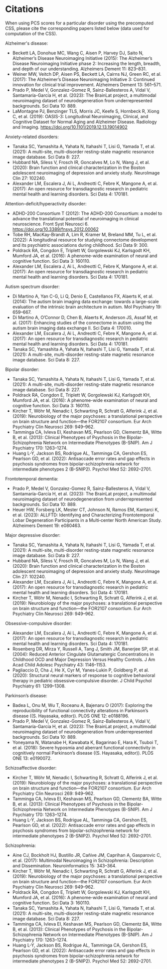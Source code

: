 # Citations

When using PCS scores for a particular disorder using the precomputed CSS, please cite the corresponding papers listed below (data used for computation of the CSS).

Alzheimer's disease:
- Beckett LA, Donohue MC, Wang C, Aisen P, Harvey DJ, Saito N, Alzheimer’s Disease Neuroimaging Initiative (2015): The Alzheimer’s Disease Neuroimaging Initiative phase 2: Increasing the length, breadth, and depth of our understanding. Alzheimers Dement 11: 823–831.
- Weiner MW, Veitch DP, Aisen PS, Beckett LA, Cairns NJ, Green RC, et al. (2017): The Alzheimer’s Disease Neuroimaging Initiative 3: Continued innovation for clinical trial improvement. Alzheimers Dement 13: 561–571.
- Prado P, Medel V, Gonzalez-Gomez R, Sainz-Ballesteros A, Vidal V, Santamaría-García H, et al. (2023): The BrainLat project, a multimodal neuroimaging dataset of neurodegeneration from underrepresented backgrounds. Sci Data 10: 889.
- LaMontagne PJ, Benzinger TLS, Morris JC, Keefe S, Hornbeck R, Xiong C, et al. (2019): OASIS-3: Longitudinal Neuroimaging, Clinical, and Cognitive Dataset for Normal Aging and Alzheimer Disease. Radiology and Imaging. https://doi.org/10.1101/2019.12.13.19014902

Anxiety-related disorders:
- Tanaka SC, Yamashita A, Yahata N, Itahashi T, Lisi G, Yamada T, et al. (2021): A multi-site, multi-disorder resting-state magnetic resonance image database. Sci Data 8: 227.
- Hubbard NA, Siless V, Frosch IR, Goncalves M, Lo N, Wang J, et al. (2020): Brain function and clinical characterization in the Boston adolescent neuroimaging of depression and anxiety study. NeuroImage Clin 27: 102240.
- Alexander LM, Escalera J, Ai L, Andreotti C, Febre K, Mangone A, et al. (2017): An open resource for transdiagnostic research in pediatric mental health and learning disorders. Sci Data 4: 170181.

Attention-deficit/hyperactivity disorder:
- ADHD-200 Consortium T (2012): The ADHD-200 Consortium: a model to advance the translational potential of neuroimaging in clinical neuroscience. Front Syst Neurosci 6. https://doi.org/10.3389/fnsys.2012.00062
- Tobe RH, MacKay-Brandt A, Lim R, Kramer M, Breland MM, Tu L, et al. (2022): A longitudinal resource for studying connectome development and its psychiatric associations during childhood. Sci Data 9: 300.
- Poldrack RA, Congdon E, Triplett W, Gorgolewski KJ, Karlsgodt KH, Mumford JA, et al. (2016): A phenome-wide examination of neural and cognitive function. Sci Data 3: 160110.
- Alexander LM, Escalera J, Ai L, Andreotti C, Febre K, Mangone A, et al. (2017): An open resource for transdiagnostic research in pediatric mental health and learning disorders. Sci Data 4: 170181.

Autism spectrum disorder:
- Di Martino A, Yan C-G, Li Q, Denio E, Castellanos FX, Alaerts K, et al. (2014): The autism brain imaging data exchange: towards a large-scale evaluation of the intrinsic brain architecture in autism. Mol Psychiatry 19: 659–667.
- Di Martino A, O’Connor D, Chen B, Alaerts K, Anderson JS, Assaf M, et al. (2017): Enhancing studies of the connectome in autism using the autism brain imaging data exchange II. Sci Data 4: 170010.
- Alexander LM, Escalera J, Ai L, Andreotti C, Febre K, Mangone A, et al. (2017): An open resource for transdiagnostic research in pediatric mental health and learning disorders. Sci Data 4: 170181.
- Tanaka SC, Yamashita A, Yahata N, Itahashi T, Lisi G, Yamada T, et al. (2021): A multi-site, multi-disorder resting-state magnetic resonance image database. Sci Data 8: 227.

Bipolar disorder:
- Tanaka SC, Yamashita A, Yahata N, Itahashi T, Lisi G, Yamada T, et al. (2021): A multi-site, multi-disorder resting-state magnetic resonance image database. Sci Data 8: 227.
- Poldrack RA, Congdon E, Triplett W, Gorgolewski KJ, Karlsgodt KH, Mumford JA, et al. (2016): A phenome-wide examination of neural and cognitive function. Sci Data 3: 160110.
- Kircher T, Wöhr M, Nenadic I, Schwarting R, Schratt G, Alferink J, et al. (2019): Neurobiology of the major psychoses: a translational perspective on brain structure and function—the FOR2107 consortium. Eur Arch Psychiatry Clin Neurosci 269: 949–962.
- Tamminga CA, Ivleva EI, Keshavan MS, Pearlson GD, Clementz BA, Witte B, et al. (2013): Clinical Phenotypes of Psychosis in the Bipolar-Schizophrenia Network on Intermediate Phenotypes (B-SNIP). Am J Psychiatry 170: 1263–1274.
- Huang L-Y, Jackson BS, Rodrigue AL, Tamminga CA, Gershon ES, Pearlson GD, et al. (2022): Antisaccade error rates and gap effects in psychosis syndromes from bipolar-schizophrenia network for intermediate phenotypes 2 (B-SNIP2). Psychol Med 52: 2692–2701.

Frontotemporal dementia:
- Prado P, Medel V, Gonzalez-Gomez R, Sainz-Ballesteros A, Vidal V, Santamaría-García H, et al. (2023): The BrainLat project, a multimodal neuroimaging dataset of neurodegeneration from underrepresented backgrounds. Sci Data 10: 889.
- Heuer HW, Forsberg LK, Mester CT, Johnson N, Ramos EM, Kantarci K, et al. (2023): ALLFTD: Identifying and Characterizing Frontotemporal Lobar Degeneration Participants in a Multi‐center North American Study. Alzheimers Dement 19: e080463.

Major depressive disorder:
- Tanaka SC, Yamashita A, Yahata N, Itahashi T, Lisi G, Yamada T, et al. (2021): A multi-site, multi-disorder resting-state magnetic resonance image database. Sci Data 8: 227.
- Hubbard NA, Siless V, Frosch IR, Goncalves M, Lo N, Wang J, et al. (2020): Brain function and clinical characterization in the Boston adolescent neuroimaging of depression and anxiety study. NeuroImage Clin 27: 102240.
- Alexander LM, Escalera J, Ai L, Andreotti C, Febre K, Mangone A, et al. (2017): An open resource for transdiagnostic research in pediatric mental health and learning disorders. Sci Data 4: 170181.
- Kircher T, Wöhr M, Nenadic I, Schwarting R, Schratt G, Alferink J, et al. (2019): Neurobiology of the major psychoses: a translational perspective on brain structure and function—the FOR2107 consortium. Eur Arch Psychiatry Clin Neurosci 269: 949–962.

Obsessive-compulsive disorder:
- Alexander LM, Escalera J, Ai L, Andreotti C, Febre K, Mangone A, et al. (2017): An open resource for transdiagnostic research in pediatric mental health and learning disorders. Sci Data 4: 170181.
- Rosenberg DR, Mirza Y, Russell A, Tang J, Smith JM, Banerjee SP, et al. (2004): Reduced Anterior Cingulate Glutamatergic Concentrations in Childhood OCD and Major Depression Versus Healthy Controls. J Am Acad Child Adolesc Psychiatry 43: 1146–1153.
- Pagliaccio D, Cha J, He X, Cyr M, Yanes‐Lukin P, Goldberg P, et al. (2020): Structural neural markers of response to cognitive behavioral therapy in pediatric obsessive‐compulsive disorder. J Child Psychol Psychiatry 61: 1299–1308.

Parkinson’s disease:
- Badea L, Onu M, Wu T, Roceanu A, Bajenaru O (2017): Exploring the reproducibility of functional connectivity alterations in Parkinson’s disease ((S. Hayasaka, editor)). PLOS ONE 12: e0188196.
- Prado P, Medel V, Gonzalez-Gomez R, Sainz-Ballesteros A, Vidal V, Santamaría-García H, et al. (2023): The BrainLat project, a multimodal neuroimaging dataset of neurodegeneration from underrepresented backgrounds. Sci Data 10: 889.
- Yoneyama N, Watanabe H, Kawabata K, Bagarinao E, Hara K, Tsuboi T, et al. (2018): Severe hyposmia and aberrant functional connectivity in cognitively normal Parkinson’s disease ((S. Hayasaka, editor)). PLOS ONE 13: e0190072.

Schizoaffective disorder:
- Kircher T, Wöhr M, Nenadic I, Schwarting R, Schratt G, Alferink J, et al. (2019): Neurobiology of the major psychoses: a translational perspective on brain structure and function—the FOR2107 consortium. Eur Arch Psychiatry Clin Neurosci 269: 949–962.
- Tamminga CA, Ivleva EI, Keshavan MS, Pearlson GD, Clementz BA, Witte B, et al. (2013): Clinical Phenotypes of Psychosis in the Bipolar-Schizophrenia Network on Intermediate Phenotypes (B-SNIP). Am J Psychiatry 170: 1263–1274.
- Huang L-Y, Jackson BS, Rodrigue AL, Tamminga CA, Gershon ES, Pearlson GD, et al. (2022): Antisaccade error rates and gap effects in psychosis syndromes from bipolar-schizophrenia network for intermediate phenotypes 2 (B-SNIP2). Psychol Med 52: 2692–2701.

Schizophrenia:
- Aine CJ, Bockholt HJ, Bustillo JR, Cañive JM, Caprihan A, Gasparovic C, et al. (2017): Multimodal Neuroimaging in Schizophrenia: Description and Dissemination. Neuroinformatics 15: 343–364.
- Kircher T, Wöhr M, Nenadic I, Schwarting R, Schratt G, Alferink J, et al. (2019): Neurobiology of the major psychoses: a translational perspective on brain structure and function—the FOR2107 consortium. Eur Arch Psychiatry Clin Neurosci 269: 949–962.
- Poldrack RA, Congdon E, Triplett W, Gorgolewski KJ, Karlsgodt KH, Mumford JA, et al. (2016): A phenome-wide examination of neural and cognitive function. Sci Data 3: 160110.
- Tanaka SC, Yamashita A, Yahata N, Itahashi T, Lisi G, Yamada T, et al. (2021): A multi-site, multi-disorder resting-state magnetic resonance image database. Sci Data 8: 227.
- Tamminga CA, Ivleva EI, Keshavan MS, Pearlson GD, Clementz BA, Witte B, et al. (2013): Clinical Phenotypes of Psychosis in the Bipolar-Schizophrenia Network on Intermediate Phenotypes (B-SNIP). Am J Psychiatry 170: 1263–1274.
- Huang L-Y, Jackson BS, Rodrigue AL, Tamminga CA, Gershon ES, Pearlson GD, et al. (2022): Antisaccade error rates and gap effects in psychosis syndromes from bipolar-schizophrenia network for intermediate phenotypes 2 (B-SNIP2). Psychol Med 52: 2692–2701.

